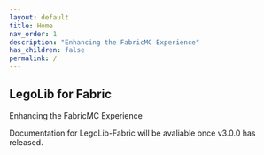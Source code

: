 ```yaml
---
layout: default
title: Home
nav_order: 1
description: "Enhancing the FabricMC Experience"
has_children: false
permalink: /
---
```

## LegoLib for Fabric
Enhancing the FabricMC Experience

Documentation for LegoLib-Fabric will be avaliable once v3.0.0 has released.